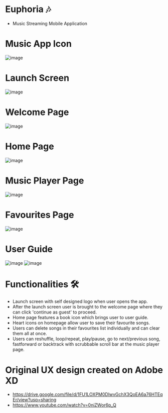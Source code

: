 # Euphoria 🎶 
- Music Streaming Mobile Application

# Music App Icon
![image](https://user-images.githubusercontent.com/100062535/154896043-02559a00-e534-4891-9de1-3f1a49cc4e96.png)

# Launch Screen
![image](https://user-images.githubusercontent.com/100062535/154894927-6e9d4138-e00e-4965-b4df-8fd9a9a92b26.png)

# Welcome Page
![image](https://user-images.githubusercontent.com/100062535/154894971-85842bd2-de7e-4991-b8da-b1d0bba6f05d.png)

# Home Page
![image](https://user-images.githubusercontent.com/100062535/154895023-8ec434df-33d0-4ddd-9bd5-7dd564ef5e30.png)

# Music Player Page
![image](https://user-images.githubusercontent.com/100062535/154895848-a2d9b040-2ba4-4734-9999-86aca24cf8b6.png)

# Favourites Page
![image](https://user-images.githubusercontent.com/100062535/154895338-7656a87e-75a0-4d94-a7ff-bc4dc6ded4df.png)

# User Guide
![image](https://user-images.githubusercontent.com/100062535/154895429-d4325705-2d0c-4c5a-954a-f39f0a69040d.png)
![image](https://user-images.githubusercontent.com/100062535/154895533-b8cb5dc8-5937-4e5b-ab3b-36a82027402f.png)

# Functionalities 🛠️
- Launch screen with self designed logo when user opens the app.
- After the launch screen user is brought to the welcome page where they can click 'continue as guest' to proceed. 
- Home page features a book icon which brings user to user guide.
- Heart icons on homepage allow user to save their favourite songs. 
- Users can delete songs in their favourites list individually and can clear them all at once.
- Users can reshuffle, loop/repeat, play/pause, go to next/previous song, fastforward or backtrack with scrubbable scroll bar at the music player page.
# Original UX design created on Adobe XD
- https://drive.google.com/file/d/1FU1LOXPM0DlwvGchX3QoEA6a76HTEqEr/view?usp=sharing
- https://www.youtube.com/watch?v=0niZWor6p_Q

